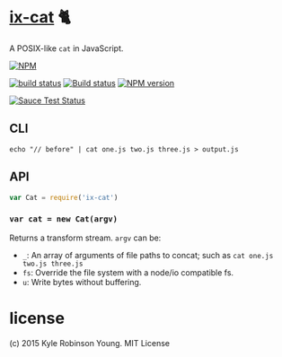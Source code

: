 # [ix-cat](http://pubs.opengroup.org/onlinepubs/9699919799/utilities/cat.html) :cat2:

A POSIX-like `cat` in JavaScript.

[![NPM](https://nodei.co/npm/ix-cat.png?downloads=true&downloadRank=true&stars=true)](https://nodei.co/npm/ix-cat/)

[![build status](https://secure.travis-ci.org/shama/ix-cat.svg)](https://travis-ci.org/shama/ix-cat)
[![Build status](https://ci.appveyor.com/api/projects/status/c15rf5fkw1g1cfqd)](https://ci.appveyor.com/project/shama/ix-cat)
[![NPM version](https://badge.fury.io/js/ix-cat.svg)](https://badge.fury.io/js/ix-cat)

<!-- [![browser support][https://ci.testling.com/shama/ix-cat.png]][https://ci.testling.com/shama/ix-cat] -->
[![Sauce Test Status](https://saucelabs.com/browser-matrix/shama.svg)](https://saucelabs.com/u/shama)

## CLI

```shell
echo "// before" | cat one.js two.js three.js > output.js
```

## API

```js
var Cat = require('ix-cat')
```

### `var cat = new Cat(argv)`
Returns a transform stream. `argv` can be:

* `_`: An array of arguments of file paths to concat; such as `cat one.js two.js three.js`
* `fs`: Override the file system with a node/io compatible fs.
* `u`: Write bytes without buffering.

# license
(c) 2015 Kyle Robinson Young. MIT License
